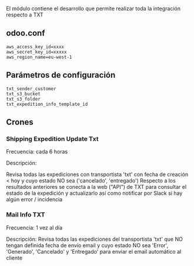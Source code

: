 El módulo contiene el desarrollo que permite realizar toda la integración respecto a TXT

## odoo.conf
```
aws_access_key_id=xxxx
aws_secret_key_id=xxxxx
aws_region_name=eu-west-1
``` 

## Parámetros de configuración
```
txt_sender_customer
txt_s3_bucket
txt_s3_folder
txt_expedition_info_template_id
``` 

## Crones

### Shipping Expedition Update Txt 
Frecuencia: cada 6 horas

Descripción: 

Revisa todas las expediciones con transportista 'txt' con fecha de creación < hoy y cuyo estado NO sea ('cancelado', 'entregado')
Respecto a los resultados anteriores se conecta a la web ("API") de TXT para consultar el estado de la expedición y actualizarlo así como notificar por Slack si hay algún error / incidencia

### Mail Info TXT 
Frecuencia: 1 vez al día

Descripción: Revisa todas las expediciones del transportista 'txt' que NO tengan definida fecha de envío email y cuyo estado NO sea 'Error', 'Generado', 'Cancelado' y 'Entregado' para enviar el email automático al cliente
